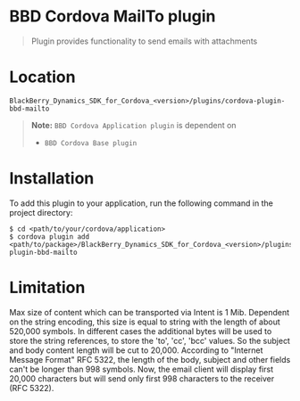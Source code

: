 BBD Cordova MailTo plugin
==============================
> Plugin provides functionality to send emails with attachments

Location
========
`BlackBerry_Dynamics_SDK_for_Cordova_<version>/plugins/cordova-plugin-bbd-mailto`

> __Note:__ `BBD Cordova Application plugin` is dependent on
> * `BBD Cordova Base plugin`

Installation
============
To add this plugin to your application, run the following command in the project directory:
```
$ cd <path/to/your/cordova/application>
$ cordova plugin add <path/to/package>/BlackBerry_Dynamics_SDK_for_Cordova_<version>/plugins/cordova-plugin-bbd-mailto
```

Limitation
===========
Max size of content which can be transported via Intent is 1 Mib. Dependent on the string encoding,
this size is equal to string with the length of about 520,000 symbols. In different cases the
additional bytes will be used to store the string references, to store the 'to', 'cc', 'bcc' values.
So the subject and body content length will be cut to 20,000. According to "Internet Message Format"
RFC 5322, the length of the body, subject and other fields can't be longer than 998 symbols. Now,
the email client will display first 20,000 characters but will send only first 998 characters to
the receiver (RFC 5322).